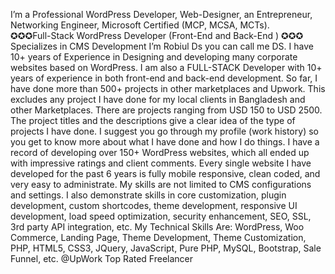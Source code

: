 I’m a Professional WordPress Developer, Web-Designer, an Entrepreneur, Networking Engineer, Microsoft Certified (MCP, MCSA, MCTs).<br/>
✪✪✪Full-Stack WordPress Developer (Front-End and Back-End ) ✪✪✪
Specializes in CMS Development
I’m Robiul Ds you can call me DS. I have 10+ years of Experience in Designing and developing many corporate websites based on WordPress. I am also a FULL-STACK Developer with 10+ years of experience in both front-end and back-end development.
So far, I have done more than 500+ projects in other marketplaces and Upwork.
This excludes any project I have done for my local clients in Bangladesh and other Marketplaces. There are projects ranging from USD 150 to USD 2500. The project titles and the descriptions give a clear idea of the type of projects I have done. I suggest you go through my profile (work history) so you get to know more about what I have done and how I do things. I have a record of developing over 150+ WordPress websites, which all ended up with impressive ratings and client comments. Every single website I have developed for the past 6 years is fully mobile responsive, clean coded, and very easy to administrate. My skills are not limited to CMS configurations and settings. I also demonstrate skills in core customization, plugin development, custom shortcodes, theme development, responsive UI development, load speed optimization, security enhancement, SEO, SSL, 3rd party API integration, etc.
My Technical Skills Are:
WordPress, Woo Commerce, Landing Page, Theme Development, Theme Customization, PHP, HTML5, CSS3, JQuery, JavaScript, Pure PHP, MySQL, Bootstrap, Sale Funnel, etc.
@UpWork Top Rated Freelancer
